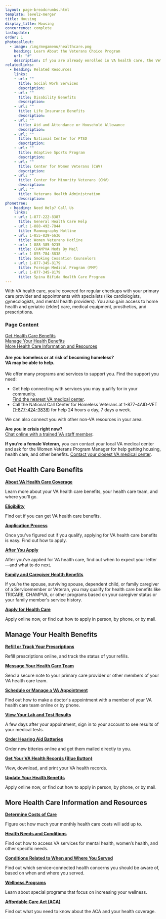 ```yaml
---
layout: page-breadcrumbs.html
template: level2-merger
title: Housing
display_title: Housing
concurrence: complete
lastupdate:
order: 1
photocallout:
  - image: /img/megamenu/healthcare.png
    heading: Learn About the Veterans Choice Program
    url: "#"
    description: If you are already enrolled in VA health care, the Veterans Choice Program allows you to receive health care within your community.
relatedlinks:
  - heading: Related Resources
    links:
    - url: ""
      title: Social Work Services
      description:
    - url: ""
      title: Disability Benefits
      description:
    - url: ""
      title: Life Insurance Benefits
      description:
    - url: ""
      title: Aid and Attendance or Household Allowance
      description:
    - url: ""
      title: National Center for PTSD
      description:
    - url: ""
      title: Adaptive Sports Program
      description:
    - url: ""
      title: Center for Women Veterans (CWV)
      description:
    - url: ""
      title: Center for Minority Veterans (CMV)
      description:
    - url: ""
      title: Veterans Health Administration
      description:
phonetree:
  - heading: Need Help? Call Us
    links:
    - url: 1-877-222-8387
      title: General Health Care Help
    - url: 1-888-492-7844
      title: Mammography Hotline
    - url: 1-855-829-6636
      title: Women Veterans Hotline
    - url: 1-888-385-0235
      title: CHAMPVA Meds By Mail
    - url: 1-855-784-8838
      title: Smoking Cessation Counselors
    - url: 1-877-345-8179
      title: Foreign Medical Program (FMP)
    - url: 1-877-345-8179
      title: Spina Bifida Health Care Program
---
```


<p class="va-introtext">
With VA health care, you’re covered for regular checkups with your primary care provider and appointments with specialists (like cardiologists, gynecologists, and mental health providers). You also gain access to home health and geriatric (elder) care, medical equipment, prosthetics, and prescriptions.
</p>

<h3 class="highlight">Page Content</h3>

[Get Health Care Benefits](#get)<br>
[Manage Your Health Benefits](#manage)<br>
[More Health Care Information and Resources](#more)<br>

<div class="usa-alert usa-alert-warning">
  <div class="usa-alert-body">
    <h4 class="usa-alert-title">Are you homeless or at risk of becoming homeless?<br><a id="crisis-expander-link">VA may be able to help</a>.</h4>
    <div id="crisis-expander-content" class="expander-content expander-content-closed">
      <div class="expander-content-inner usa-alert-text">
        <p>We offer many programs and services to support you. Find the support you need: </p>
        <ul>
          <li>Get help connecting with services you may qualify for in your community. <br>
            <a href="/facilities/">Find the nearest VA medical center</a>.</li>
          <li>Call the National Call Center for Homeless Veterans at 1-877-4AID-VET (<a href="tel:+18774243838">1-877-424-3838</a>) for help 24 hours a day, 7 days a week.</li>
        </ul>
        <p>We can also connect you with other non-VA resources in your area.</p>
        <p><b>Are you in crisis right now?</b> <br>
        <a href="https://www.veteranscrisisline.net/ChatTermsOfService.aspx?account=Homeless%20Veterans%20Chat">Chat online with a trained VA staff member</a>.</p>
        <p><b>If you’re a female Veteran,</b> you can contact your local VA medical center and ask for the Women Veterans Program Manager for help getting housing, health care, and other benefits. <a href="/facilities/">Contact your closest VA medical center</a>.</p>
      </div>
    </div>
  </div>
</div>

<script type="text/javascript">

  // Toggle the expandable crisis info
  document.getElementById('crisis-expander-link')
    .addEventListener('click', function () {
      document.getElementById('crisis-expander-content').classList.toggle('expander-content-closed');
    });
</script>

<section id="get" class="merger-majorlinks">

  <h2 class="highlight">Get Health Care Benefits</h2>

  <div class="link">
    <a href="#"><b>About VA Health Care Coverage</b></a>
    <p>Learn more about your VA health care benefits, your health care team, and where you’ll go.</p>
  </div>

  <div class="link">
    <a href="#"><b>Eligibility</b></a>
    <p>Find out if you can get VA health care benefits.
  </div>

  <div class="link">
    <a href="#"><b>Application Process</b></a>
    <p>Once you’ve figured out if you qualify, applying for VA  health care benefits is easy. Find out how to apply.</p>
  </div>

  <div class="link">
    <a href="#"><b>After You Apply</b></a>
    <p>After you’ve applied for VA health care, find out when to expect your letter—and what to do next.</p>
  </div>

  <div class="link">
    <a href="#"><b>Family and Caregiver Health Benefits</b></a>
    <p>If you’re the spouse, surviving spouse, dependent child, or family caregiver of a Servicemember or Veteran, you may qualify for health care benefits like TRICARE, CHAMPVA, or other programs based on your caregiver status or your family member's service history.</p>
  </div>

  <div class="link">
    <a href="#"><b>Apply for Health Care</b></a>
    <p>Apply online now, or find out how to apply in person, by phone, or by mail.</p>
  </div>

</section>

<section id="manage" class="merger-majorlinks">

  <h2 class='highlight'>Manage Your Health Benefits</h2>

  <div class="link">
    <a href="#"><b>Refill or Track Your Prescriptions</b></a>
    <p>Refill prescriptions online, and track the status of your refills.</p>
    </div>

  <div class="link">
    <a href="#"><b>Message Your Health Care Team</b></a>
    <p>Send a secure note to your primary care provider or other members of your VA health care team.</p>
  </div>

  <div class="link">
    <a href="#"><b>Schedule or Manage a VA Appointment</b></a>
    <p>Find out how to make a doctor's appointment with a member of your VA health care team online or by phone.</p>
  </div>

  <div class="link">
    <a href="#"><b>View Your Lab and Test Results</b></a>
    <p>A few days after your appointment, sign in to your account to see results of your medical tests.</p>
  </div>

  <div class="link">
    <a href="#"><b>Order Hearing Aid Batteries</b></a>
    <p>Order new btteries online and get them mailed directly to you.</p>
  </div>

  <div class="link">
    <a href="#"><b>Get Your VA Health Records (Blue Button)</b></a>
    <p>View, download, and print your VA health records.</p>
  </div>

  <div class="link">
    <a href="#"><b>Update Your Health Benefits</b></a>
    <p>Apply online now, or find out how to apply in person, by phone, or by mail.</p>
  </div>

</section>

<section id="more" class="merger-majorlinks">

  <h2 class='highlight'>More Health Care Information and Resources</h2>

  <div class="link">
    <a href="#"><b>Determine Costs of Care</b></a>
    <p>Figure out how much your monthly health care costs will add up to.</p>
  </div>

  <div class="link">
    <a href="#"><b>Health Needs and Conditions</b></a>
    <p>Find out how to access VA services for mental health, women’s health, and other specific needs.</p>
  </div>

  <div class="link">
    <a href="#"><b>Conditions Related to When and Where You Served</b></a>
    <p>Find out which service-connected health concerns you should be aware of, based on when and where you served.</p>
  </div>

  <div class="link">
    <a href="#"><b>Wellness Programs</b></a>
    <p>Learn about special programs that focus on increasing your wellness.</p>
  </div>

  <div class="link">
    <a href="#"><b>Affordable Care Act (ACA)</b></a>
    <p>Find out what you need to know about the ACA and your health coverage.</p>
  </div>

</section>
